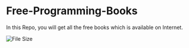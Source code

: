 # Free-Programming-Books
In this Repo, you will get all the free books which is available on Internet.

![File Size](https://img.shields.io/github/repo-size/dev-aniketj/free-programming-books?color=4078c0&style=for-the-badge)
